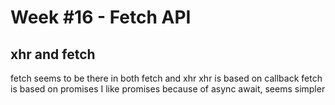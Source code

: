 # Week #16 - Fetch API

## xhr and fetch
fetch seems to be there in both fetch and xhr
xhr is based on callback
fetch is based on promises
I like promises because of async await, seems simpler